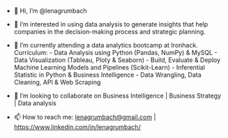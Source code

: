 - 👋 Hi, I’m @lenagrumbach

- 👀 I’m interested in using data analysis to generate insights that help companies in the decision-making process and strategic planning.

- 🌱 I’m currently attending a data analytics bootcamp at Ironhack.
        Curriculum:
        - Data Analysis using Python (Pandas, NumPy) & MySQL
        - Data Visualization (Tableau, Ploty & Seaborn)
        - Build, Evaluate & Deploy Machine Learning Models and Pipelines (Scikit-Learn)
        - Inferential Statistic in Python & Business Intelligence
        - Data Wrangling, Data Cleaning, API & Web Scraping

- 💞️ I’m looking to collaborate on Business Intelligence | Business Strategy | Data analysis

- 📫 How to reach me: lenagrumbach@gmail.com | https://www.linkedin.com/in/lenagrumbach/

<!---
lenagrumbach/lenagrumbach is a ✨ special ✨ repository because its `README.md` (this file) appears on your GitHub profile.
You can click the Preview link to take a look at your changes.
--->


